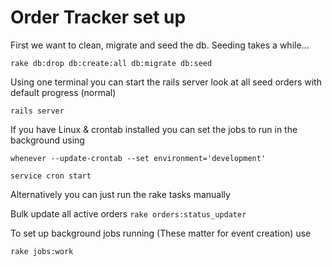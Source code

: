 # Order Tracker set up

First we want to clean, migrate and seed the db.
Seeding takes a while...

`rake db:drop db:create:all db:migrate db:seed`

Using one terminal you can start the rails server
look at all seed orders with default progress (normal)

`rails server`

If you have Linux & crontab installed you can set the jobs to run in the background using

`whenever --update-crontab --set environment='development'`

`service cron start`

Alternatively you can just run the rake tasks manually

Bulk update all active orders `rake orders:status_updater`


To set up background jobs running (These matter for event creation) use

`rake jobs:work`